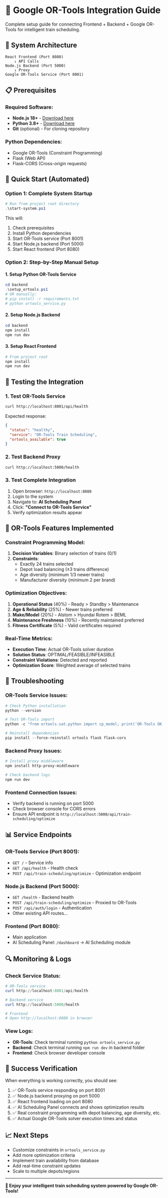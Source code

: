 # 🚂 Google OR-Tools Integration Guide

Complete setup guide for connecting Frontend + Backend + Google OR-Tools for intelligent train scheduling.

## 🎯 System Architecture

```
React Frontend (Port 8080)
    ↓ API Calls
Node.js Backend (Port 5000)
    ↓ Proxy
Google OR-Tools Service (Port 8001)
```

## 📋 Prerequisites

### Required Software:

- **Node.js 18+** - [Download here](https://nodejs.org/)
- **Python 3.8+** - [Download here](https://www.python.org/downloads/)
- **Git** (optional) - For cloning repository

### Python Dependencies:

- Google OR-Tools (Constraint Programming)
- Flask (Web API)
- Flask-CORS (Cross-origin requests)

## 🚀 Quick Start (Automated)

### Option 1: Complete System Startup

```powershell
# Run from project root directory
.\start-system.ps1
```

This will:

1. Check prerequisites
2. Install Python dependencies
3. Start OR-Tools service (Port 8001)
4. Start Node.js backend (Port 5000)
5. Start React frontend (Port 8080)

### Option 2: Step-by-Step Manual Setup

#### 1. Setup Python OR-Tools Service

```powershell
cd backend
.\setup_ortools.ps1
# OR manually:
# pip install -r requirements.txt
# python ortools_service.py
```

#### 2. Setup Node.js Backend

```powershell
cd backend
npm install
npm run dev
```

#### 3. Setup React Frontend

```powershell
# From project root
npm install
npm run dev
```

## 🧪 Testing the Integration

### 1. Test OR-Tools Service

```bash
curl http://localhost:8001/api/health
```

Expected response:

```json
{
  "status": "healthy",
  "service": "OR-Tools Train Scheduling",
  "ortools_available": true
}
```

### 2. Test Backend Proxy

```bash
curl http://localhost:5000/health
```

### 3. Test Complete Integration

1. Open browser: `http://localhost:8080`
2. Login to the system
3. Navigate to: **AI Scheduling Panel**
4. Click: **"Connect to OR-Tools Service"**
5. Verify optimization results appear

## 🔧 OR-Tools Features Implemented

### Constraint Programming Model:

1. **Decision Variables**: Binary selection of trains (0/1)
2. **Constraints**:
   - Exactly 24 trains selected
   - Depot load balancing (±3 trains difference)
   - Age diversity (minimum 1/3 newer trains)
   - Manufacturer diversity (minimum 2 per brand)

### Optimization Objectives:

1. **Operational Status** (40%) - Ready > Standby > Maintenance
2. **Age & Reliability** (25%) - Newer trains preferred
3. **Make/Model** (20%) - Alstom > Hyundai Rotem > BEML
4. **Maintenance Freshness** (10%) - Recently maintained preferred
5. **Fitness Certificate** (5%) - Valid certificates required

### Real-Time Metrics:

- **Execution Time**: Actual OR-Tools solver duration
- **Solution Status**: OPTIMAL/FEASIBLE/INFEASIBLE
- **Constraint Violations**: Detected and reported
- **Optimization Score**: Weighted average of selected trains

## 🐛 Troubleshooting

### OR-Tools Service Issues:

```powershell
# Check Python installation
python --version

# Test OR-Tools import
python -c "from ortools.sat.python import cp_model; print('OR-Tools OK')"

# Reinstall dependencies
pip install --force-reinstall ortools flask flask-cors
```

### Backend Proxy Issues:

```powershell
# Install proxy middleware
npm install http-proxy-middleware

# Check backend logs
npm run dev
```

### Frontend Connection Issues:

- Verify backend is running on port 5000
- Check browser console for CORS errors
- Ensure API endpoint is `http://localhost:5000/api/train-scheduling/optimize`

## 📊 Service Endpoints

### OR-Tools Service (Port 8001):

- `GET /` - Service info
- `GET /api/health` - Health check
- `POST /api/train-scheduling/optimize` - Optimization endpoint

### Node.js Backend (Port 5000):

- `GET /health` - Backend health
- `POST /api/train-scheduling/optimize` - Proxied to OR-Tools
- `POST /api/auth/login` - Authentication
- Other existing API routes...

### Frontend (Port 8080):

- Main application
- AI Scheduling Panel: `/dashboard` → AI Scheduling module

## 🔍 Monitoring & Logs

### Check Service Status:

```powershell
# OR-Tools service
curl http://localhost:8001/api/health

# Backend service
curl http://localhost:5000/health

# Frontend
# Open http://localhost:8080 in browser
```

### View Logs:

- **OR-Tools**: Check terminal running `python ortools_service.py`
- **Backend**: Check terminal running `npm run dev` in backend folder
- **Frontend**: Check browser developer console

## 🎉 Success Verification

When everything is working correctly, you should see:

1. ✅ OR-Tools service responding on port 8001
2. ✅ Node.js backend proxying on port 5000
3. ✅ React frontend loading on port 8080
4. ✅ AI Scheduling Panel connects and shows optimization results
5. ✅ Real constraint programming with depot balancing, age diversity, etc.
6. ✅ Actual Google OR-Tools solver execution times and status

## 📈 Next Steps

- Customize constraints in `ortools_service.py`
- Add more optimization criteria
- Implement train availability from database
- Add real-time constraint updates
- Scale to multiple depots/regions

---

**🚂 Enjoy your intelligent train scheduling system powered by Google OR-Tools!**
